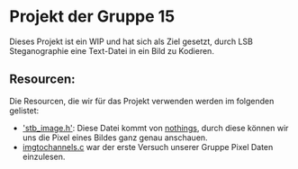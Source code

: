 # Projekt der Gruppe 15

Dieses Projekt ist ein WIP und hat sich als Ziel gesetzt, durch LSB Steganographie eine Text-Datei in ein Bild zu Kodieren.

## Resourcen:

Die Resourcen, die wir für das Projekt verwenden werden im folgenden gelistet:

- ['stb_image.h'](https://github.com/nothings/stb): Diese Datei kommt von [nothings](https://twitter.com/nothings), durch diese können wir uns die Pixel eines Bildes ganz genau anschauen.
- [imgtochannels.c](Gruppe15/NhVk-Workspace/imgtochannels.c) war der erste Versuch unserer Gruppe Pixel Daten einzulesen. 
